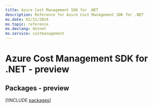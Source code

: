```yaml
---
title: Azure Cost Management SDK for .NET
description: Reference for Azure Cost Management SDK for .NET
ms.date: 02/21/2024
ms.topic: reference
ms.devlang: dotnet
ms.service: costmanagement
---
```

# Azure Cost Management SDK for .NET - preview
## Packages - preview
[!INCLUDE [packages](cost-management-index.md)]